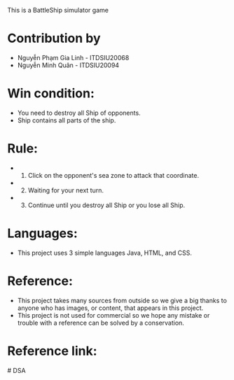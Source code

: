 This is a BattleShip simulator game

# Contribution by
- Nguyễn Phạm Gia Linh - ITDSIU20068    
- Nguyễn Minh Quân - ITDSIU20094


# Win condition: 
- You need to destroy all Ship of opponents.
- Ship contains all parts of the ship.

# Rule:
- 1. Click on the opponent's sea zone to attack that coordinate.
- 2. Waiting for your next turn.
- 3. Continue until you destroy all Ship or you lose all Ship.

# Languages:
- This project uses 3 simple languages Java, HTML, and CSS.

# Reference:
- This project takes many sources from outside so we give a big thanks to
anyone who has images, or content, that appears in this project.
- This project is not used for commercial so we hope any mistake or trouble
with a reference can be solved by a conservation.

# Reference link:
#   D S A 
 
 